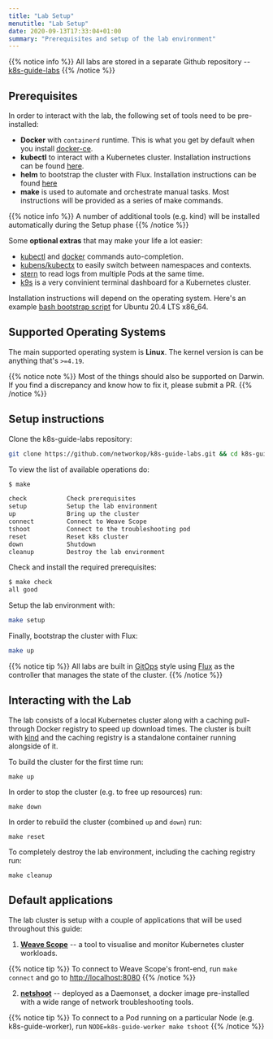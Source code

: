 ```yaml
---
title: "Lab Setup"
menutitle: "Lab Setup"
date: 2020-09-13T17:33:04+01:00
summary: "Prerequisites and setup of the lab environment"
---
```


{{% notice info %}}
All labs are stored in a separate Github repository -- [k8s-guide-labs](https://github.com/networkop/k8s-guide-labs)
{{% /notice %}}

## Prerequisites

In order to interact with the lab, the following set of tools need to be pre-installed:

* **Docker** with `containerd` runtime. This is what you get by default when you install [docker-ce](https://docs.docker.com/engine/install/).
* **kubectl** to interact with a Kubernetes cluster. Installation instructions can be found [here](https://kubernetes.io/docs/tasks/tools/install-kubectl/).
* **helm** to bootstrap the cluster with Flux. Installation instructions can be found [here](https://github.com/helm/helm#install)
* **make** is used to automate and orchestrate manual tasks. Most instructions will be provided as a series of make commands.


{{% notice info %}}
A number of additional tools (e.g. kind) will be installed automatically during the Setup phase
{{% /notice %}}

Some **optional extras** that may make your life a lot easier:

* [kubectl](https://kubernetes.io/docs/tasks/tools/install-kubectl/#optional-kubectl-configurations) and [docker](https://github.com/docker/docker-ce/tree/master/components/cli/contrib/completion) commands auto-completion.
* [kubens/kubectx](https://github.com/ahmetb/kubectx) to easily switch between namespaces and contexts.
* [stern](https://github.com/wercker/stern) to read logs from multiple Pods at the same time.
* [k9s](https://github.com/derailed/k9s) is a very convinient terminal dashboard for a Kubernetes cluster.

Installation instructions will depend on the operating system. Here's an example [bash bootstrap script](https://gist.github.com/hellt/61242c680c78c3c813f20ecb9577a93e) for Ubuntu 20.4 LTS x86_64.

## Supported Operating Systems

The main supported operating system is **Linux**. The kernel version is can be anything that's `>=4.19`.

{{% notice note %}}
Most of the things should also be supported on Darwin. If you find a discrepancy and know how to fix it, please submit a PR.
{{% /notice %}}


## Setup instructions

Clone the k8s-guide-labs repository:

```bash
git clone https://github.com/networkop/k8s-guide-labs.git && cd k8s-guide-labs
```

To view the list of available operations do:

```bash
$ make  

check           Check prerequisites 
setup           Setup the lab environment 
up              Bring up the cluster 
connect         Connect to Weave Scope 
tshoot          Connect to the troubleshooting pod 
reset           Reset k8s cluster 
down            Shutdown 
cleanup         Destroy the lab environment 
```

Check and install the required prerequisites:

```bash
$ make check
all good
```

Setup the lab environment with:

```bash
make setup
```

Finally, bootstrap the cluster with Flux:


```bash
make up
```

{{% notice tip %}}
All labs are built in [GitOps](https://www.weave.works/technologies/gitops/) style using [Flux](https://github.com/fluxcd/flux) as the controller that manages the state of the cluster. 
{{% /notice %}}

## Interacting with the Lab

The lab consists of a local Kubernetes cluster along with a caching pull-through Docker registry to speed up download times. The cluster is built with [kind](https://github.com/kubernetes-sigs/kind) and the caching registry is a standalone container running alongside of it.

To build the cluster for the first time run:

```
make up
```

In order to stop the cluster (e.g. to free up resources) run:

```
make down
````

In order to rebuild the cluster (combined `up` and `down`) run:

```
make reset
```

To completely destroy the lab environment, including the caching registry run:


```
make cleanup
```


## Default applications

The lab cluster is setup with a couple of applications that will be used throughout this guide:

1. **[Weave Scope](https://github.com/weaveworks/scope)** -- a tool to visualise and monitor Kubernetes cluster workloads.

{{% notice tip %}}
To connect to Weave Scope's front-end, run `make connect` and go to [http://localhost:8080](http://localhost:8080)
{{% /notice %}}


2. **[netshoot](https://github.com/nicolaka/netshoot)** -- deployed as a Daemonset, a docker image pre-installed with a wide range of network troubleshooting tools.

{{% notice tip %}}
To connect to a Pod running on a particular Node (e.g. k8s-guide-worker), run `NODE=k8s-guide-worker make tshoot`
{{% /notice %}}
